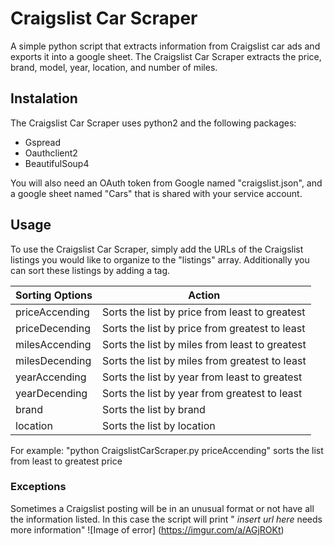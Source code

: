 # Craigslist Car Scraper
A simple python script that extracts information from Craigslist car ads and exports it into a google sheet. The Craigslist Car Scraper extracts the price, brand, model, year, location, and number of miles. 

## Instalation
The Craigslist Car Scraper uses python2 and the following packages:
* Gspread
* Oauthclient2
* BeautifulSoup4

You will also need an OAuth token from Google named "craigslist.json", and a google sheet named "Cars" that is shared with your service account.

## Usage
To use the Craigslist Car Scraper, simply add the URLs of the Craigslist listings you would like to organize to the "listings" array. Additionally you can sort these listings by adding a tag. 

Sorting Options| Action
-------------- | ------
priceAccending|Sorts the list by price from least to greatest
priceDecending|Sorts the list by price from greatest to least
milesAccending|Sorts the list by miles from least to greatest
milesDecending|Sorts the list by miles from greatest to least
yearAccending|Sorts the list by year from least to greatest
yearDecending|Sorts the list by year from greatest to least
brand|Sorts the list by brand
location|Sorts the list by location

For example: "python CraigslistCarScraper.py priceAccending" sorts the list from least to greatest price

### Exceptions
Sometimes a Craigslist posting will be in an unusual format or not have all the information listed. In this case the script will print " *insert url here* needs more information"
![Image of error]
(https://imgur.com/a/AGjROKt)

